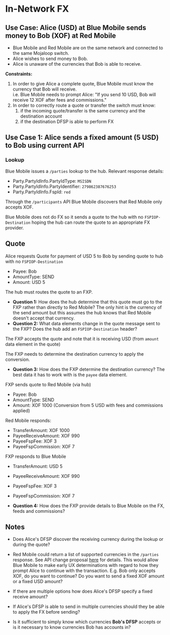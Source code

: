 # In-Network FX

## Use Case: Alice (USD) at Blue Mobile sends money to Bob (XOF) at Red Mobile

 - Blue Mobile and Red Mobile are on the same network and connected to the same Mojaloop switch.
 - Alice wishes to send money to Bob. 
 - Alice is unaware of the currencies that Bob is able to receive.

**Constraints:** 

  1. In order to give Alice a complete quote, Blue Mobile must know the currency that Bob will receive.  
i.e. Blue Mobile needs to prompt Alice:  "If you send 10 USD, Bob will receive 12 XOF after fees and commissions."
  2. In order to correctly route a quote or transfer the switch must know:
      1. if the incoming quote/transfer is the same currency and the destination account
      2. if the destination DFSP is able to perform FX

## Use Case 1: Alice sends a fixed amount (5 USD) to Bob using current API

### Lookup


Blue Mobile issues a `/parties` lookup to the hub.
Relevant response details:
- Party.PartyIdInfo.PartyIdType: `MSISDN`
- Party.PartyIdInfo.PartyIdentifier: `279862387676253`
- Party.PartyIdInfo.FspId: `red`

Through the `/participants` API Blue Mobile discovers that Red Mobile only accepts XOF.

Blue Mobile does not do FX so it sends a quote to the hub with no `FSPIOP-Destination` hoping the hub can route the quote to an appropriate FX provider.

## Quote

Alice requests Quote for payment of USD 5 to Bob by sending quote to hub with no `FSPIOP-Destination`
 - Payee: Bob
 - AmountType: SEND
 - Amount: USD 5

The hub must routes the quote to an FXP.
  - **Question 1:** How does the hub determine that this quote must go to the FXP rather than directly to Red Mobile? The only hint is the currency of the send amount but this assumes the hub knows that Red Mobile doesn't accept that currency.
  - **Question 2:** What data elements change in the quote message sent to the FXP? Does the hub add an `FSPIOP-Destination` header?

The FXP accepts the quote and note that it is receiving USD (from `amount` data element in the quote)

The FXP needs to determine the destination currency to apply the conversion.

  - **Question 3:** How does the FXP determine the destination currency? The best data it has to work with is the `payee` data element.

FXP sends quote to Red Mobile (via hub)
 - Payee: Bob
 - AmountType: SEND
 - Amount: XOF 1000 (Conversion from 5 USD with fees and commissions applied)

Red Mobile responds:
 - TransferAmount: XOF 1000
 - PayeeReceiveAmount: XOF 990
 - PayeeFspFee: XOF 3
 - PayeeFspCommission: XOF 7

FXP responds to Blue Mobile
 - TransferAmount: USD 5
 - PayeeReceiveAmount: XOF 990
 - PayeeFspFee: XOF 3
 - PayeeFspCommission: XOF 7

  - **Question 4:** How does the FXP provide details to Blue Mobile on the FX, feeds and commissions?



## Notes

- Does Alice's DFSP discover the receiving currency during the lookup or during the quote?

 - Red Mobile could return a list of supported currencies in the `/parties` response. See API change proposal [here](./api-changes.md) for details. This would allow Blue Mobile to make early UX determinations with regard to how they prompt Alice to continue with the transaction. E.g. Bob only accepts XOF, do you want to continue? Do you want to send a fixed XOF amount or a fixed USD amount?

 - If there are multiple options how does Alice's DFSP specify a fixed receive amount? 

  - If Alice's DFSP is able to send in multiple currencies should they be able to apply the FX before sending?

  - Is it sufficient to simply know which currencies **Bob's DFSP** accepts or is it necessary to know currencies Bob has accounts in?
